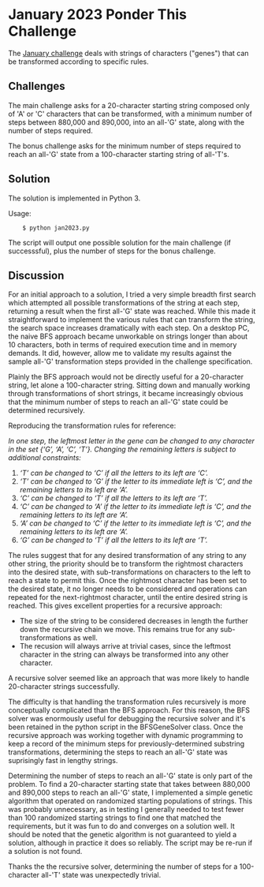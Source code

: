 # January 2023 Ponder This Challenge
The [January challenge](https://research.ibm.com/haifa/ponderthis/challenges/January2023.html) deals with strings of 
characters ("genes") that can be transformed according to specific rules. 

## Challenges

The main challenge asks for a 20-character starting string composed only of 'A' or 'C' characters that can be 
transformed, with a minimum number of steps between 880,000 and 890,000, into an all-'G' state, along with the 
number of steps required.

The bonus challenge asks for the minimum number of steps required to reach an all-'G' state from a 100-character 
starting string of all-'T's.

## Solution
The solution is implemented in Python 3.

Usage:

		$ python jan2023.py

The script will output one possible solution for the main challenge (if successsful), plus the number of steps for the 
bonus challenge. 

## Discussion 

For an initial approach to a solution, I tried a very simple breadth first search which attempted all possible 
transformations of the string at each step, returning a result when the first all-'G' state was reached. While this 
made it straightforward to implement the various rules that can transform the string, the search space increases 
dramatically with each step. On a desktop PC, the naive BFS approach became unworkable on strings longer than about 10
characters, both in terms of required execution time and in memory demands. It did, however, allow me to validate my 
results against the sample all-'G' transformation steps provided in the challenge specification.

Plainly the BFS approach would not be directly useful for a 20-character string, let alone a 100-character string. 
Sitting down and manually working through transformations of short strings, it became increasingly obvious that the minimum 
number of steps to reach an all-'G' state could be determined recursively.

Reproducing the transformation rules for reference:

*In one step, the leftmost letter in the gene can be changed to any character in the set {‘G’, ‘A’, ‘C’, ‘T’}. Changing the remaining letters is subject to additional constraints:*

1. *‘T’ can be changed to ‘C’ if all the letters to its left are ‘C’.*
2. *‘T’ can be changed to ‘G’ if the letter to its immediate left is ‘C’, and the remaining letters to its left are ‘A’.*
3. *‘C’ can be changed to ‘T’ if all the letters to its left are ‘T’.*
4. *‘C’ can be changed to ‘A’ if the letter to its immediate left is ‘C’, and the remaining letters to its left are ‘A’.*
5. *‘A’ can be changed to ‘C’ if the letter to its immediate left is ‘C’, and the remaining letters to its left are ‘A’.*
6. *‘G’ can be changed to ‘T’ if all the letters to its left are ‘T’.*

The rules suggest that for any desired transformation of any string to any other string, the priority should be to 
transform the rightmost characters into the desired state, with sub-transformations on characters to the left to 
reach a state to permit this. Once the rightmost character has been set to the desired state, it no longer needs 
to be considered  and operations can repeated for the next-rightmost character, until the entire desired string is 
reached. This gives excellent properties for a recursive approach:

* The size of the string to be considered decreases in length the further down the recursive chain we move. This remains true for any sub-transformations as well.
* The recusion will always arrive at trivial cases, since the leftmost character in the string can always be transformed into any other character.

A recursive solver seemed like an approach that was more likely to handle 20-character strings successfully.

The difficulty is that handling the transformation rules recursively is more conceptually complicated than the BFS 
approach. For this reason, the BFS solver was enormously useful for debugging the recursive solver and it's been 
retained in the python script in the BFSGeneSolver class. Once the recursive approach was working together with 
dynamic programming to keep a record of the minimum steps for previously-determined substring transformations, 
determining the steps to reach an all-'G' state was suprisingly fast in lengthy strings.

Determining the number of steps to reach an all-'G' state is only part of the problem. To find a 20-character starting 
state that takes between 880,000 and 890,000 steps to reach an all-'G' state, I implemented a simple genetic algorithm
that operated on randomized starting populations of strings. This was probably unnecessary, as in testing I generally 
needed to test fewer than 100 randomized starting strings to find one that matched the requirements, but it was fun to 
do and converges on a solution well. It should be noted that the genetic algorithm is not guaranteed to yield 
a solution, although in practice it does so reliably. The script may be re-run if a solution is not found.

Thanks the the recursive solver, determining the number of steps for a 100-character all-'T' state was unexpectedly
trivial.






